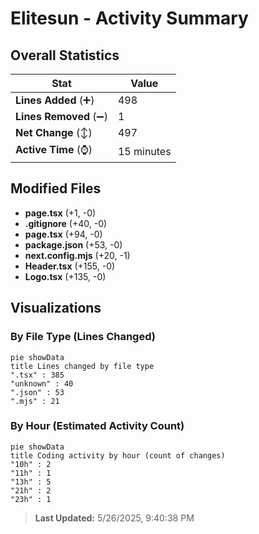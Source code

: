 # Elitesun - Activity Summary 

## Overall Statistics

| Stat                   | Value                                                             |
| ---------------------- | ----------------------------------------------------------------- |
| **Lines Added** (➕)   | 498                                          |
| **Lines Removed** (➖) | 1                                        |
| **Net Change** (↕)    | 497                |
| **Active Time** (⌚)   | 15 minutes |


## Modified Files
- **page.tsx** (+1, -0)
- **.gitignore** (+40, -0)
- **page.tsx** (+94, -0)
- **package.json** (+53, -0)
- **next.config.mjs** (+20, -1)
- **Header.tsx** (+155, -0)
- **Logo.tsx** (+135, -0)

## Visualizations

### By File Type (Lines Changed)

```mermaid
pie showData
title Lines changed by file type
".tsx" : 385
"unknown" : 40
".json" : 53
".mjs" : 21
```

### By Hour (Estimated Activity Count)

```mermaid
pie showData
title Coding activity by hour (count of changes)
"10h" : 2
"11h" : 1
"13h" : 5
"21h" : 2
"23h" : 1
```


> **Last Updated:** 5/26/2025, 9:40:38 PM